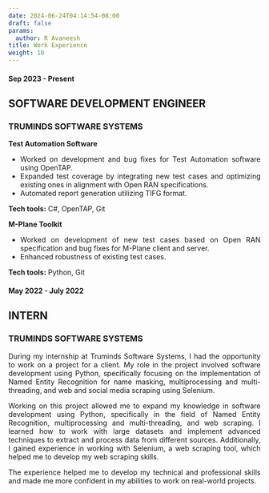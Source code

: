 ```yaml
---
date: 2024-06-24T04:14:54-08:00
draft: false
params:
  author: R Avaneesh
title: Work Experience
weight: 10
---
```


<div style="text-align: justify; "class="container">

<!-- omit in toc -->
#### Sep 2023 - Present
## SOFTWARE DEVELOPMENT ENGINEER
<!-- omit in toc -->
### TRUMINDS SOFTWARE SYSTEMS

**Test Automation Software**

- Worked on development and bug fixes for Test Automation software using OpenTAP.
- Expanded test coverage by integrating new test cases and optimizing existing ones in alignment with Open RAN specifications.
- Automated report generation utilizing TIFG format.

**Tech tools:** C#, OpenTAP, Git

**M-Plane Toolkit**

- Worked on development of new test cases based on Open RAN specification and bug fixes for M-Plane client and server.
- Enhanced robustness of existing test cases.

**Tech tools:** Python, Git

<div data-aos="fade-up">

#### May 2022 - July 2022
## INTERN 
### TRUMINDS SOFTWARE SYSTEMS

During my internship at Truminds Software Systems, I had the opportunity to work on a project for a client. My role in the project involved software development using Python, specifically focusing on the implementation of Named Entity Recognition for name masking, multiprocessing and multi-threading, and web and social media scraping using Selenium.

Working on this project allowed me to expand my knowledge in software development using Python, specifically in the field of Named Entity Recognition, multiprocessing and multi-threading, and web scraping. I learned how to work with large datasets and implement advanced techniques to extract and process data from different sources. Additionally, I gained experience in working with Selenium, a web scraping tool, which helped me to develop my web scraping skills.

The experience helped me to develop my technical and professional skills and made me more confident in my abilities to work on real-world projects.
</div>
</div>